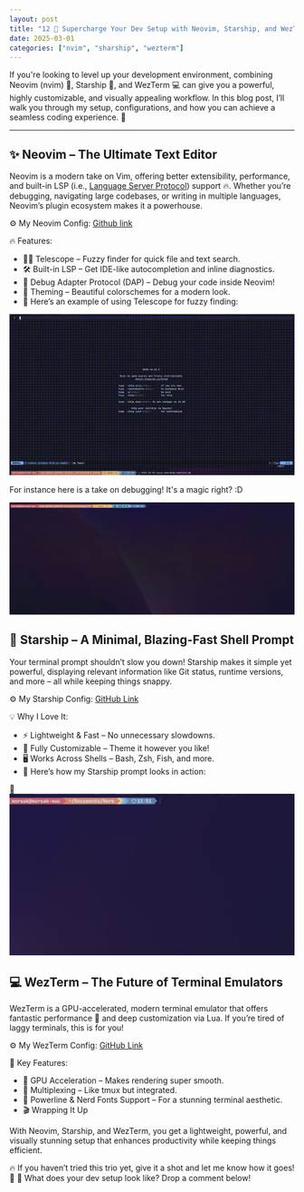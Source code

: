 ```yaml
---
layout: post
title: "12 🚀 Supercharge Your Dev Setup with Neovim, Starship, and WezTerm"
date: 2025-03-01
categories: ["nvim", "sharship", "wezterm"]
---
```


If you're looking to level up your development environment, combining Neovim (nvim) 📝, Starship 🚀, and WezTerm 💻 can give you a powerful, highly customizable, and visually appealing workflow. 
In this blog post, I’ll walk you through my setup, configurations, and how you can achieve a seamless coding experience. 🎯

---

## ✨ Neovim – The Ultimate Text Editor

Neovim is a modern take on Vim, offering better extensibility, performance, and built-in LSP (i.e., [Language Server Protocol](https://en.wikipedia.org/wiki/Language_Server_Protocol)) support 🔥.
Whether you’re debugging, navigating large codebases, or writing in multiple languages, Neovim’s plugin ecosystem makes it a powerhouse.

⚙️ My Neovim Config: [Github link](https://github.com/see-quick/dotfiles/tree/main/nvim)

🔥 Features:
- 🕵️‍♂️ Telescope – Fuzzy finder for quick file and text search.
- 🛠️ Built-in LSP – Get IDE-like autocompletion and inline diagnostics.
- 🐞 Debug Adapter Protocol (DAP) – Debug your code inside Neovim!
- 🎨 Theming – Beautiful colorschemes for a modern look.
- 🔹 Here’s an example of using Telescope for fuzzy finding:

![Telescope in Action](../../assets/images/13/telescope_magic.gif)

For instance here is a take on debugging!
It's a magic right? :D 

![debugging.gif](../../assets/images/13/debugging.gif)


## 🚀 Starship – A Minimal, Blazing-Fast Shell Prompt

Your terminal prompt shouldn’t slow you down! Starship makes it simple yet powerful, displaying relevant information like Git status, runtime versions, and more – all while keeping things snappy.

⚙️ My Starship Config: [GitHub Link](https://github.com/see-quick/dotfiles/blob/main/starship.toml)

💡 Why I Love It:

- ⚡ Lightweight & Fast – No unnecessary slowdowns.
- 🎨 Fully Customizable – Theme it however you like!
- 🖥️ Works Across Shells – Bash, Zsh, Fish, and more.
- 🔹 Here’s how my Starship prompt looks in action:

📸 ![sharship_configuration.png](../../assets/images/13/sharship_configuration.png)

## 💻 WezTerm – The Future of Terminal Emulators

WezTerm is a GPU-accelerated, modern terminal emulator that offers fantastic performance 🚀 and deep customization via Lua. If you’re tired of laggy terminals, this is for you!

⚙️ My WezTerm Config: [GitHub Link](https://github.com/see-quick/dotfiles/blob/main/wezterm/wezterm.lua)

🎯 Key Features:
- 🚀 GPU Acceleration – Makes rendering super smooth.
- 🔗 Multiplexing – Like tmux but integrated.
- 🎨 Powerline & Nerd Fonts Support – For a stunning terminal aesthetic.
- 🎬 Wrapping It Up

With Neovim, Starship, and WezTerm, you get a lightweight, powerful, and visually stunning setup that enhances productivity while keeping things efficient.

🔥 If you haven’t tried this trio yet, give it a shot and let me know how it goes! 🚀
💬 What does your dev setup look like? Drop a comment below!

